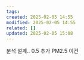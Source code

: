 ```yaml
---
tags: 
created: 2025-02-05 14:55
modified: 2025-02-05 14:55
related: []
updated: 2025-02-05 15:08
---
```

분석 설계.. 0.5  추가 
PM2.5 이건 
